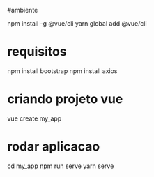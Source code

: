 #ambiente

npm install -g @vue/cli
yarn global add @vue/cli


# requisitos
npm install bootstrap
npm install axios

# criando projeto vue
vue create my_app

# rodar aplicacao
cd my_app
npm run serve
yarn serve


